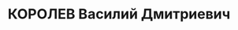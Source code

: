 ---
title: КОРОЛЕВ Василий Дмитриевич
description: народився 1902 у сел. Салтиковка Сердобського пов. Саратовської губ.
  Росіянин, із селян, освіта середня, член ВКП(б) з 1930 р. Проживав у Харкові. Начальник
  вугільного відділу тресту «Кокс». Заарештований _05.11.1937_ р. як член антирад.
  терористичної організації правих (статті 54-8, 54-11 КК УРСР) і військовою колегією
  Верховного Суду СРСР _30.12.1937_ р. засуджений до розстрілу з конфіскацією особистого
  майна. Розстріляний _31.12.1937_ р. у Харкові. Реабілітований _24.12.1957_ р.
---